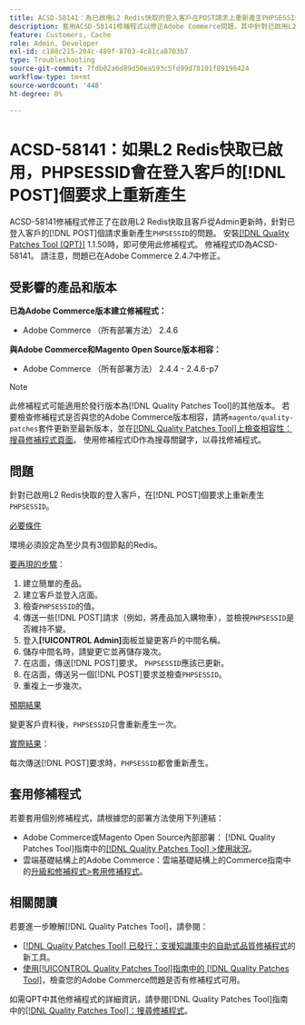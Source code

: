 ```yaml
---
title: ACSD-58141：為已啟用L2 Redis快取的登入客戶在POST請求上重新產生PHPSESSID
description: 套用ACSD-58141修補程式以修正Adobe Commerce問題，其中針對已啟用L2 Redis快取的登入客戶，在店面區域上重新產生POST請求的「PHPSESSID」，且客戶會從Admin更新。
feature: Customers, Cache
role: Admin, Developer
exl-id: c188c215-204c-489f-8703-4c81ca8703b7
type: Troubleshooting
source-git-commit: 7fdb02a6d89d50ea593c5fd99d78101f89198424
workflow-type: tm+mt
source-wordcount: '448'
ht-degree: 0%

---
```


# ACSD-58141：如果L2 Redis快取已啟用，PHPSESSID會在登入客戶的[!DNL POST]個要求上重新產生

ACSD-58141修補程式修正了在啟用L2 Redis快取且客戶從Admin更新時，針對已登入客戶的[!DNL POST]個請求重新產生`PHPSESSID`的問題。 安裝[[!DNL Quality Patches Tool (QPT)]](https://experienceleague.adobe.com/en/docs/commerce-operations/tools/quality-patches-tool/quality-patches-tool-to-self-serve-quality-patches) 1.1.50時，即可使用此修補程式。 修補程式ID為ACSD-58141。 請注意，問題已在Adobe Commerce 2.4.7中修正。

## 受影響的產品和版本

**已為Adobe Commerce版本建立修補程式：**

* Adobe Commerce （所有部署方法） 2.4.6

**與Adobe Commerce和Magento Open Source版本相容：**

* Adobe Commerce （所有部署方法） 2.4.4 - 2.4.6-p7

>[!NOTE]
>
>此修補程式可能適用於發行版本為[!DNL Quality Patches Tool]的其他版本。 若要檢查修補程式是否與您的Adobe Commerce版本相容，請將`magento/quality-patches`套件更新至最新版本，並在[[!DNL Quality Patches Tool]上檢查相容性：搜尋修補程式頁面](https://experienceleague.adobe.com/tools/commerce-quality-patches/index.html)。 使用修補程式ID作為搜尋關鍵字，以尋找修補程式。

## 問題

針對已啟用L2 Redis快取的登入客戶，在[!DNL POST]個要求上重新產生`PHPSESSID`。

<u>必要條件</u>

環境必須設定為至少具有3個節點的Redis。

<u>要再現的步驟</u>：

1. 建立簡單的產品。
1. 建立客戶並登入店面。
1. 檢查`PHPSESSID`的值。
1. 傳送一些[!DNL POST]請求（例如，將產品加入購物車），並檢視`PHPSESSID`是否維持不變。
1. 登入&#x200B;**[!UICONTROL Admin]**&#x200B;面板並變更客戶的中間名稱。
1. 儲存中間名時，請變更它並再儲存幾次。
1. 在店面，傳送[!DNL POST]要求。 `PHPSESSID`應該已更新。
1. 在店面，傳送另一個[!DNL POST]要求並檢查`PHPSESSID`。
1. 重複上一步幾次。

<u>預期結果</u>

變更客戶資料後，`PHPSESSID`只會重新產生一次。

<u>實際結果</u>：

每次傳送[!DNL POST]要求時，`PHPSESSID`都會重新產生。

## 套用修補程式

若要套用個別修補程式，請根據您的部署方法使用下列連結：

* Adobe Commerce或Magento Open Source內部部署： [!DNL Quality Patches Tool]指南中的[[!DNL Quality Patches Tool] >使用狀況](/help/tools/quality-patches-tool/usage.md)。
* 雲端基礎結構上的Adobe Commerce：雲端基礎結構上的Commerce指南中的[升級和修補程式>套用修補程式](https://experienceleague.adobe.com/docs/commerce-cloud-service/user-guide/develop/upgrade/apply-patches.html)。

## 相關閱讀

若要進一步瞭解[!DNL Quality Patches Tool]，請參閱：

* [[!DNL Quality Patches Tool] 已發行：支援知識庫中的自助式品質修補程式](https://experienceleague.adobe.com/en/docs/commerce-operations/tools/quality-patches-tool/quality-patches-tool-to-self-serve-quality-patches)的新工具。
* [使用[!UICONTROL Quality Patches Tool]指南中的 [!DNL Quality Patches Tool]](/help/tools/quality-patches-tool/patches-available-in-qpt/check-patch-for-magento-issue-with-magento-quality-patches.md)，檢查您的Adobe Commerce問題是否有修補程式可用。


如需QPT中其他修補程式的詳細資訊，請參閱[!DNL Quality Patches Tool]指南中的[[!DNL Quality Patches Tool]：搜尋修補程式](https://experienceleague.adobe.com/tools/commerce-quality-patches/index.html)。
